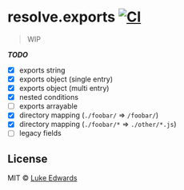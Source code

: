 # resolve.exports [![CI](https://github.com/lukeed/resolve.exports/workflows/CI/badge.svg)](https://github.com/lukeed/resolve.exports/actions)

> WIP

***TODO***

- [x] exports string
- [x] exports object (single entry)
- [x] exports object (multi entry)
- [x] nested conditions
- [ ] exports arrayable
- [x] directory mapping (`./foobar/` => `/foobar/`)
- [x] directory mapping (`./foobar/*` => `./other/*.js`)
- [ ] legacy fields

## License

MIT © [Luke Edwards](https://lukeed.com)
